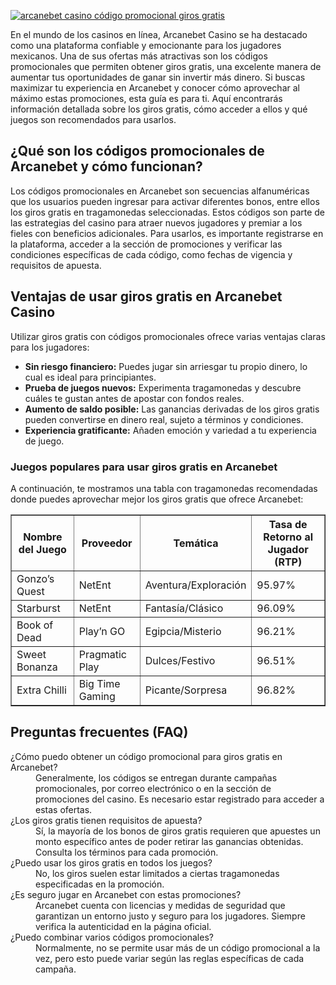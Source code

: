 [![arcanebet casino código promocional giros gratis](https://123-caf.pages.dev/gitsignup.png)](https://vrmoo.ru/Bt82HjjY)

<p>En el mundo de los casinos en línea, Arcanebet Casino se ha destacado como una plataforma confiable y emocionante para los jugadores mexicanos. Una de sus ofertas más atractivas son los códigos promocionales que permiten obtener giros gratis, una excelente manera de aumentar tus oportunidades de ganar sin invertir más dinero. Si buscas maximizar tu experiencia en Arcanebet y conocer cómo aprovechar al máximo estas promociones, esta guía es para ti. Aquí encontrarás información detallada sobre los giros gratis, cómo acceder a ellos y qué juegos son recomendados para usarlos.</p>  <h2>¿Qué son los códigos promocionales de Arcanebet y cómo funcionan?</h2> <p>Los códigos promocionales en Arcanebet son secuencias alfanuméricas que los usuarios pueden ingresar para activar diferentes bonos, entre ellos los giros gratis en tragamonedas seleccionadas. Estos códigos son parte de las estrategias del casino para atraer nuevos jugadores y premiar a los fieles con beneficios adicionales. Para usarlos, es importante registrarse en la plataforma, acceder a la sección de promociones y verificar las condiciones específicas de cada código, como fechas de vigencia y requisitos de apuesta.</p>  <h2>Ventajas de usar giros gratis en Arcanebet Casino</h2> <p>Utilizar giros gratis con códigos promocionales ofrece varias ventajas claras para los jugadores:</p> <ul>   <li><strong>Sin riesgo financiero:</strong> Puedes jugar sin arriesgar tu propio dinero, lo cual es ideal para principiantes.</li>   <li><strong>Prueba de juegos nuevos:</strong> Experimenta tragamonedas y descubre cuáles te gustan antes de apostar con fondos reales.</li>   <li><strong>Aumento de saldo posible:</strong> Las ganancias derivadas de los giros gratis pueden convertirse en dinero real, sujeto a términos y condiciones.</li>   <li><strong>Experiencia gratificante:</strong> Añaden emoción y variedad a tu experiencia de juego.</li> </ul>  <h3>Juegos populares para usar giros gratis en Arcanebet</h3> <p>A continuación, te mostramos una tabla con tragamonedas recomendadas donde puedes aprovechar mejor los giros gratis que ofrece Arcanebet:</p>  <table border="1" cellpadding="5" cellspacing="0">   <thead>     <tr>       <th>Nombre del Juego</th>       <th>Proveedor</th>       <th>Temática</th>       <th>Tasa de Retorno al Jugador (RTP)</th>     </tr>   </thead>   <tbody>     <tr>       <td>Gonzo’s Quest</td>       <td>NetEnt</td>       <td>Aventura/Exploración</td>       <td>95.97%</td>     </tr>     <tr>       <td>Starburst</td>       <td>NetEnt</td>       <td>Fantasía/Clásico</td>       <td>96.09%</td>     </tr>     <tr>       <td>Book of Dead</td>       <td>Play’n GO</td>       <td>Egipcia/Misterio</td>       <td>96.21%</td>     </tr>     <tr>       <td>Sweet Bonanza</td>       <td>Pragmatic Play</td>       <td>Dulces/Festivo</td>       <td>96.51%</td>     </tr>     <tr>       <td>Extra Chilli</td>       <td>Big Time Gaming</td>       <td>Picante/Sorpresa</td>       <td>96.82%</td>     </tr>   </tbody> </table>  <h2>Preguntas frecuentes (FAQ)</h2> <dl>   <dt>¿Cómo puedo obtener un código promocional para giros gratis en Arcanebet?</dt>   <dd>Generalmente, los códigos se entregan durante campañas promocionales, por correo electrónico o en la sección de promociones del casino. Es necesario estar registrado para acceder a estas ofertas.</dd>    <dt>¿Los giros gratis tienen requisitos de apuesta?</dt>   <dd>Sí, la mayoría de los bonos de giros gratis requieren que apuestes un monto específico antes de poder retirar las ganancias obtenidas. Consulta los términos para cada promoción.</dd>    <dt>¿Puedo usar los giros gratis en todos los juegos?</dt>   <dd>No, los giros suelen estar limitados a ciertas tragamonedas especificadas en la promoción.</dd>    <dt>¿Es seguro jugar en Arcanebet con estas promociones?</dt>   <dd>Arcanebet cuenta con licencias y medidas de seguridad que garantizan un entorno justo y seguro para los jugadores. Siempre verifica la autenticidad en la página oficial.</dd>    <dt>¿Puedo combinar varios códigos promocionales?</dt>   <dd>Normalmente, no se permite usar más de un código promocional a la vez, pero esto puede variar según las reglas específicas de cada campaña.</dd> </dl>